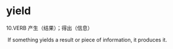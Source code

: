 # yield

10.VERB 产生（结果）；得出（信息）

​	If something yields a result or piece of information, it produces it.

